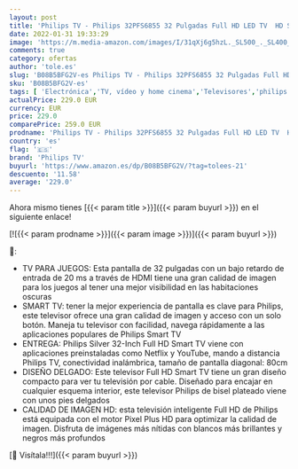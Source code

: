 ```yaml
---
layout: post
title: 'Philips TV - Philips 32PFS6855 32 Pulgadas Full HD LED TV  HD Smart TV  Pantalla para Juegos  Saphi Smart TV  Pantalla para Juegos con Bisel Plateado'
date: 2022-01-31 19:33:29
image: 'https://m.media-amazon.com/images/I/31qXj6g5hzL._SL500_._SL400_.jpg'
comments: true
category: ofertas
author: 'tole.es'
slug: 'B08B5BFG2V-es Philips TV - Philips 32PFS6855 32 Pulgadas Full HD LED TV...'
sku: 'B08B5BFG2V-es'
tags: [ 'Electrónica','TV, vídeo y home cinema','Televisores','philips tv','smart','tv', ]
actualPrice: 229.0 EUR
currency: EUR
price: 229.0
comparePrice: 259.0 EUR
prodname: 'Philips TV - Philips 32PFS6855 32 Pulgadas Full HD LED TV  HD Smart TV  Pantalla para Juegos  Saphi Smart TV  Pantalla para Juegos con Bisel Plateado'
country: 'es'
flag: '🇪🇸'
brand: 'Philips TV'
buyurl: 'https://www.amazon.es/dp/B08B5BFG2V/?tag=tolees-21'
descuento: '11.58'
average: '229.0'
---
```


Ahora mismo tienes [{{< param title >}}]({{< param buyurl >}}) en el siguiente enlace!

[![{{< param prodname >}}]({{< param image >}})]({{< param buyurl >}})

🔎:

- TV PARA JUEGOS: Esta pantalla de 32 pulgadas con un bajo retardo de entrada de 20 ms a través de HDMI tiene una gran calidad de imagen para los juegos al tener una mejor visibilidad en las habitaciones oscuras
- SMART TV: tener la mejor experiencia de pantalla es clave para Philips, este televisor ofrece una gran calidad de imagen y acceso con un solo botón. Maneja tu televisor con facilidad, navega rápidamente a las aplicaciones populares de Philips Smart TV
- ENTREGA: Philips Silver 32-Inch Full HD Smart TV viene con aplicaciones preinstaladas como Netflix y YouTube, mando a distancia Philips TV, conectividad inalámbrica, tamaño de pantalla diagonal: 80cm
- DISEÑO DELGADO: Este televisor Full HD Smart TV tiene un gran diseño compacto para ver tu televisión por cable. Diseñado para encajar en cualquier esquema interior, este televisor Philips de bisel plateado viene con unos pies delgados
- CALIDAD DE IMAGEN HD: esta televisión inteligente Full HD de Philips está equipada con el motor Pixel Plus HD para optimizar la calidad de imagen. Disfruta de imágenes más nítidas con blancos más brillantes y negros más profundos

[🛒 Visítala!!!]({{< param buyurl >}})
